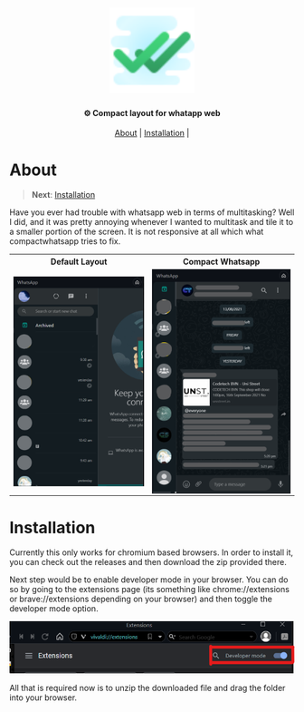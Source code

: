 <h1 align="center">
  <img src="icons/icon48.png" height="150" alt="hypecli">
</h1>

<h4 align="center">⚙ Compact layout for whatapp web</h4>

<p align="center">
  <a href="#about">About</a> | 
  <a href="#installation">Installation</a> | 
  <!-- <a href="#usage">Usage</a> | 
  <a href="#features">Features</a> | 
  <a href="#contributors">Contributors</a> |
  <a href="#license">License</a> -->
</p> 

# About

> **Next**: [Installation](#installation)

Have you ever had trouble with whatsapp web in terms of multitasking? Well I did, and it was pretty annoying whenever I wanted to multitask and tile it to a smaller portion of the screen. It is not responsive at all which what compactwhatsapp tries to fix.

<table>
    <tr>
        <th>Default Layout
        <th>Compact Whatsapp
    </tr>
    <tr>
        <td><img align="center" src="screenshots/default.png" />
        <td><img align="center" src="screenshots/wscompact.png" />
    <tr>
</table>

<div id="installation">
  <h1> Installation </h1>
  <p>Currently this only works for chromium based browsers. In order to install it, you can check out the releases and then download the zip provided there.</p>
  <p>Next step would be to enable developer mode in your browser. You can do so by going to the extensions page (its something like chrome://extensions or brave://extensions depending on your browser) and then toggle the developer mode option.</p>

  ![devmode](screenshots/dev_mode.png)
  
  <p>All that is required now is to unzip the downloaded file and drag the folder into your browser.</p>




</div>

<!-- # Usage
You can read the [documentation](https://github.com/serumstudio/hype/) for more info and [examples](https://github.com/serumstudio/hype/) for more examples.
Hyper CLI comes with a starter project template as well. After the installation, run 
```bash
$ hyper create demoproject
```

Or you can create your own project by looking on this simple example.

```py

#: Import the main class of the module
from hype import Hype

#: create a `app` instance of HyperCLI `:class:`
app = Hype()

#: Declare a command decorator.
@app.command(description="Greet the given user")
def greet(name: str):

  #: print the name that user define.
  app.echo("Hello", name)
 
if __name__ == "__main__":
  #: Run the application
  app.run()

# Output:
# python test.py greet --name Zenqi
# Hello Zenqi
```

<div align="right" id="features">
  <h1> Features </h1>
  <p>Check <a href="https://hype.serum.studio/features">Hype Features</a> from the documentation site.</p>
</div>

# Contributors
> For contirbuting, see [CONTRIBUTING.md](https://github.com/serumstudio/hype/tree/main/CONTRIBUTING.md)

Thanks to these contributors who made the project maintained!

| ![](https://github.com/znqi.png?size=50)   |
|:-------------------------------------------:|
| [Zenqi](https://www.github.com/zenqii)     |

<div align="right" id="license">
  <h1> License </h1>
  <p> Hype is license under <a href="https://github.com/serumstudio/anglo/blob/main/LICENSE">MIT</a> </p>
</div> -->